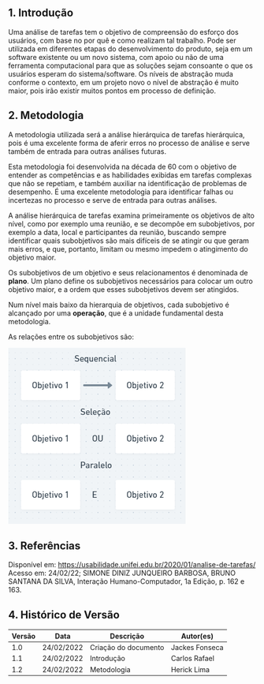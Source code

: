 ## 1. Introdução

Uma análise de tarefas tem o objetivo de compreensão do esforço dos usuários, com base no por quê e como realizam tal trabalho. Pode ser utilizada em diferentes etapas do desenvolvimento do produto, seja em um software existente ou um novo sistema, com apoio ou não de uma ferramenta computacional para que as soluções sejam consoante o que os usuários esperam do sistema/software. Os níveis de abstração muda conforme o contexto, em um projeto novo o nível de abstração é muito maior, pois irão existir muitos pontos em processo de definição.

## 2. Metodologia
A metodologia utilizada será a análise hierárquica de tarefas hierárquica, pois é uma excelente forma de aferir erros no processo de análise e serve também de entrada para outras análises futuras.

Esta metodologia foi desenvolvida na década de 60 com o objetivo de entender as competências e as habilidades exibidas em tarefas complexas que não se repetiam, e também auxiliar na identificação de problemas de desempenho. É uma excelente metodologia para identificar falhas ou incertezas no processo e serve de entrada para outras análises.

A análise hierárquica de tarefas examina primeiramente os objetivos de alto nível, como por exemplo uma reunião, e se decompôe em subobjetivos, por exemplo a data, local e participantes da reunião, buscando sempre identificar quais subobjetivos são mais difíceis de se atingir ou que geram mais erros, e que, portanto, limitam ou mesmo impedem o atingimento do objetivo maior.

Os subobjetivos de um objetivo e seus relacionamentos é denominada de **plano**. Um plano define os subobjetivos necessários para colocar um outro objetivo maior, e a ordem que esses subobjetivos devem ser atingidos.

Num nível mais baixo da hierarquia de objetivos, cada subobjetivo é alcançado por uma **operação**, que é a unidade fundamental desta metodologia.

As relações entre os subobjetivos são:

![image](./img/operacao.png)


## 3. Referências

Disponível em: <https://usabilidade.unifei.edu.br/2020/01/analise-de-tarefas/> Acesso em: 24/02/22;
SIMONE DINIZ JUNQUEIRO BARBOSA, BRUNO SANTANA DA SILVA, Interação Humano-Computador, 1a Edição, p. 162 e 163.

## 4. Histórico de Versão

| Versão |  Data  |        Descrição        |     Autor(es)     | 
|--------|--------|-------------------------|-------------------|
| 1.0    | 24/02/2022       | Criação do documento    |  Jackes Fonseca   |
| 1.1    | 24/02/2022  |     Introdução          |  Carlos Rafael    |
| 1.2    | 24/02/2022  |     Metodologia         |  Herick Lima      |
